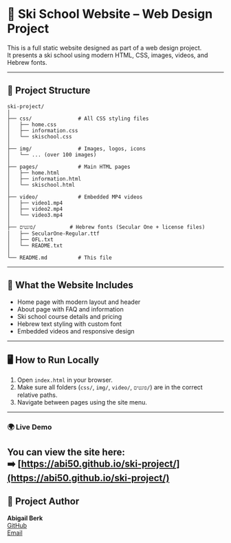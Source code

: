 # 🎿 Ski School Website – Web Design Project

This is a full static website designed as part of a web design project.  
It presents a ski school using modern HTML, CSS, images, videos, and Hebrew fonts.

---

## 📁 Project Structure

```
ski-project/
│
├── css/               # All CSS styling files
│   ├── home.css
│   ├── information.css
│   └── skischool.css
│
├── img/               # Images, logos, icons
│   └── ... (over 100 images)
│
├── pages/             # Main HTML pages
│   ├── home.html
│   ├── information.html
│   └── skischool.html
│
├── video/             # Embedded MP4 videos
│   ├── video1.mp4
│   ├── video2.mp4
│   └── video3.mp4
│
├── פונטים/           # Hebrew fonts (Secular One + license files)
│   ├── SecularOne-Regular.ttf
│   ├── OFL.txt
│   └── README.txt
│
└── README.md          # This file
```

---

## 🎨 What the Website Includes

- Home page with modern layout and header
- About page with FAQ and information
- Ski school course details and pricing
- Hebrew text styling with custom font
- Embedded videos and responsive design

---

## 🖥️ How to Run Locally

1. Open `index.html` in your browser.
2. Make sure all folders (`css/`, `img/`, `video/`, `פונטים/`) are in the correct relative paths.
3. Navigate between pages using the site menu.

---

### 🌍 Live Demo

You can view the site here:  
➡️ [https://abi50.github.io/ski-project/](https://abi50.github.io/ski-project/)
---

## 👤 Project Author

**Abigail Berk**  
[GitHub](https://github.com/abi50)  
[Email](mailto:abigail506040@gmail.com)
